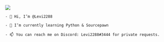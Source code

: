 ![](https://komarev.com/ghpvc/?username=Levi2288&color=yellow)
```
- 👋 Hi, I’m @Levi2288

- 🌱 I’m currently learning Python & Sourcepawn

- 📫 You can reach me on Discord: Levi2288#3444 for private requests.
```
